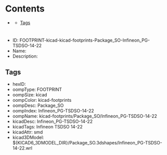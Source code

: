 



Contents
========

* [](#)
	* [Tags](#tags)

# 

- ID: FOOTPRINT-kicad-kicad-footprints-Package_SO-Infineon_PG-TSDSO-14-22
- Name: 
- Description: 

## Tags

- hexID: 
- oompType: FOOTPRINT
- oompSize: kicad
- oompColor: kicad-footprints
- oompDesc: Package_SO
- oompIndex: Infineon_PG-TSDSO-14-22
- oompName: kicad-footprints/Package_SO/Infineon_PG-TSDSO-14-22
- kicadDesc: Infineon_PG-TSDSO-14-22
- kicadTags: Infineon TSDSO 14-22
- kicadAttr: smd
- kicad3DModel: ${KICAD6_3DMODEL_DIR}/Package_SO.3dshapes/Infineon_PG-TSDSO-14-22.wrl
